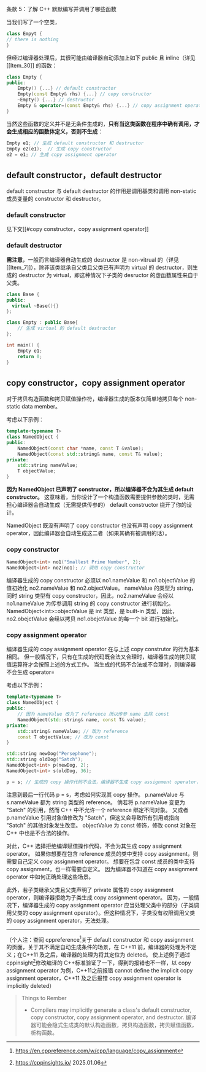 条款 5：了解 C++ 默默编写并调用了哪些函数

当我们写了一个空类，
~~~cpp
class Empyt {
// there is nothing
}
~~~
但经过编译器处理后，其很可能由编译器自动添加上如下 public 且 inline（详见[[Item_30]] 的函数：
~~~cpp
class Empty {
public:
    Empty() {...} // default constructor
    Empty(const Empty& rhs) {...} // copy constructor
    ~Empty() {...} // destructor
    Empty & operator=(const Empty& rhs) {...} // copy assignment operator
}
~~~
当然这些函数的定义并不是无条件生成的，**只有当这类函数在程序中确有调用，才会生成相应的函数体定义，否则不生成**：
~~~cpp
Empty e1; // 生成 default constructor 和 destructor
Empty e2(e1);  // 生成 copy constructor
e2 = e1; // 生成 copy assignment operator
~~~
## default constructor，default destructor
default constructor 与 default destructor 的作用是调用基类和调用 non-static 成员变量的 constructor 和 destructor。
### default constructor
见下文[[#copy constructor，copy assignment operator]]
### default destructor

**需注意**，一般而言编译器自动生成的 destructor 是 non-vitrual 的（详见[[Item_7]]），除非该类继承自父类且父类已有声明为 virtual 的 destructor，则生成的 destructor 为 virtual，即这种情况下子类的 desructor 的虚函数属性来自于父类。
~~~cpp
class Base {
public:
  virtual ~Base(){}
};

class Empty : public Base{
    // 生成 virtual 的 default destructor
};

int main() {
  	Empty e1;
  	return 0;
}
~~~
## copy constructor，copy assignment operator
对于拷贝构造函数和拷贝赋值操作符，编译器生成的版本仅简单地拷贝每个 non-static data member。

考虑以下示例：
~~~cpp
template<typename T>
class NamedObject {
public:
    NamedObject(const char *name, const T &value);
    NamedObject(const std::string& name, const T& value);
private:
    std::string nameValue;
    T objectValue;
}
~~~
**因为 NamedObject 已声明了 constructor，所以编译器不会为其生成 default constructor。**
这意味着，当你设计了一个构造函数需要提供参数的类时，无需担心编译器会自动生成（无需提供传参的） default constructor 绕开了你的设计。

NamedObject 既没有声明了 copy constructor 也没有声明 copy assignment operator，因此编译器会自动生成这二者（如果其确有被调用的话）。
### copy constructor

~~~cpp
NamedObject<int> no1("Smallest Prime Number", 2);
NamedObject<int> no2(no1); // 调用 copy constructor
~~~
编译器生成的 copy constructor 必须以 no1.nameValue 和 no1.objectValue 的值初始化 no2.nameValue 和 no2.objectValue。
nameValue 的类型为 string，同时 string 类型有 copy constructor，因此，no2.nameValue 会经以 no1.nameValue 为传参调用 string 的 copy constructor 进行初始化。
NamedObject\<int\>::objectValue 是 int 类型，是 built-in 类型，因此，no2.obejctValue 会经以拷贝 no1.obejctValue 的每一个 bit 进行初始化。
### copy assignment operator
编译器生成的 copy assignment operator 在与上述 copy construtor 的行为基本相同。
但一般情况下，只有在生成的代码既合法又合理时，编译器生成的拷贝赋值运算符才会按照上述的方式工作。
当生成的代码不合法或不合理时，则编译器不会生成 operator=

考虑以下示例：
~~~cpp
template<typename T>
class NamedObject {
public:
    // 因为 nameValue 改为了 reference 所以传参 name 去除 const
    NamedObject(std::string& name, const T& value);
private:
    std::string& nameValue; // 改为 reference
    const T objectValue; // 改为 const
}

std::string newDog("Persephone");
std::string oldDog("Satch");
NamedObject<int> p(newDog, 2);
NamedObject<int> s(oldDog, 36);

p = s; // 生成的 copy 操作代码不合法，编译器不生成 copy assignment operator，会报错
~~~
注意到最后一行代码 p = s，考虑如何实现其 copy 操作。
p.nameValue 与 s.nameValue 都为 string 类型的 reference。
倘若将 p.nameValue 变更为 "Satch" 的引用，然而 C++ 中不允许一个 reference 绑定不同对象。
又或者 p.nameValue 引用对象值修改为 "Satch"，但这又会导致所有引用或指向 "Satch" 的其他对象发生改变。
objectValue 为 const 修饰，修改 const 对象在 C++ 中也是不合法的操作。

对此，C++ 选择拒绝编译赋值操作代码，不会为其生成 copy assignment operator。
如果你想要在包含 reference 成员的类中支持 copy assignment，则需要自己定义 copy assignment operator。
想要在包含 const 成员的类中支持 copy assignment，也一样需要自定义。
因为编译器不知道在 copy assignment operator 中如何正确处理这些场景。

此外，若子类继承父类且父类声明了 private 属性的 copy assignment operator，则编译器拒绝为子类生成 copy assignment operator。
因为，一般情况下，编译器生成的 copy assignment operator 应当处理父类中的部分（子类调用父类的 copy assignment operator）。但这种情况下，子类没有权限调用父类的 copy assignment operator，无法处理。

---

（个人注：查阅 cppreference[^1]关于 default constructor 和 copy assignment 的页面，关于其不满足自动生成条件的场景，在 C++11 前，编译器的处理为不定义；在C++11 及之后，编译器的处理为将其定位为 deleted。
使上述例子通过 cppinsight[^2]修改编译的 C++标准验证了一下，得到的报错也不一样，以 copy assignment operator 为例，C++11之前报错 cannot define the implicit copy assignment operator，C++11 及之后报错 copy assignment operator is implicitly deleted）


>Things to Rember
>- Compilers may implicitly generate a class's default constructor, copy constructor, copy assignment operator, and destructor.
>  编译器可能会隐式生成类的默认构造函数，拷贝构造函数，拷贝赋值函数，析构函数。

[^1]: https://en.cppreference.com/w/cpp/language/copy_assignment
[^2]: https://cppinsights.io/
2025.01.06